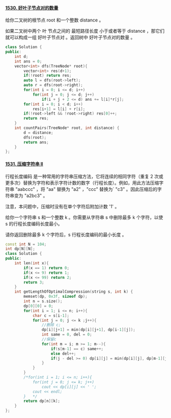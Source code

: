#### [1530. 好叶子节点对的数量](https://leetcode-cn.com/problems/number-of-good-leaf-nodes-pairs/)

给你二叉树的根节点 root 和一个整数 distance 。

如果二叉树中两个 叶 节点之间的 最短路径长度 小于或者等于 distance ，那它们就可以构成一组 好叶子节点对 。返回树中 好叶子节点对的数量 。

```cpp
class Solution {
public:
    int d;
    int ans = 0;
    vector<int> dfs(TreeNode* root){
        vector<int> res(d+1);
        if(!root) return res;
        auto l = dfs(root->left);
        auto r = dfs(root->right);
        for(int i = 0; i <= d; i++)
            for(int j = 0; j <= d; j++)
                if(i + j + 2 <= d) ans += l[i]*r[j];
        for(int i = 0; i < d; i++)
            res[i+1] = l[i] + r[i];
        if(!root->left && !root->right) res[0]++;
        return res;
    }
    int countPairs(TreeNode* root, int distance) {
        d = distance;
        dfs(root);
        return ans;
    }
};
```

#### [1531. 压缩字符串 II](https://leetcode-cn.com/problems/string-compression-ii/)

行程长度编码 是一种常用的字符串压缩方法，它将连续的相同字符（重复 2 次或更多次）替换为字符和表示字符计数的数字（行程长度）。例如，用此方法压缩字符串 "aabccc" ，将 "aa" 替换为 "a2" ，"ccc" 替换为` "c3" 。因此压缩后的字符串变为 "a2bc3" 。

注意，本问题中，压缩时没有在单个字符后附加计数 '1' 。

给你一个字符串 s 和一个整数 k 。你需要从字符串 s 中删除最多 k 个字符，以使 s 的行程长度编码长度最小。

请你返回删除最多 k 个字符后，s 行程长度编码的最小长度 。

```cpp
const int N = 104;
int dp[N][N];
class Solution {
public:
    int len(int x){
        if(x == 1) return 0;
        if(x <= 9) return 1;
        if(x <= 99) return 2;
        return 3;
    }
    int getLengthOfOptimalCompression(string s, int k) {
        memset(dp, 0x3f, sizeof dp);
        int n = s.size();
        dp[0][0] = 0;
        for(int i = 1; i <= n; i++){
            char c = s[i-1];
            for(int j = 0; j <= k ;j++){
                //删除 c;
                dp[i][j+1] = min(dp[i][j+1], dp[i-1][j]);
                int same = 0, del = 0;
                //保留c
                for(int m = i; m >= 1; m--){
                    if(s[m-1] == c) same++;
                    else del++;
                    if(j - del >= 0) dp[i][j] = min(dp[i][j], dp[m-1][j-del] + len(same) + 1);
                }
            }
        }
        /*for(int i = 1; i <= n; i++){
            for(int j = 0; j <= k; j++)
                cout << dp[i][j] << ' ';
            cout << endl;
        }   */
        return dp[n][k];
    }
};
```

